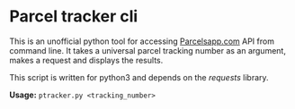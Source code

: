 # Parcel tracker cli

This is an unofficial python tool for accessing [Parcelsapp.com](https://parcelsapp.com) API from command line.
It takes a universal parcel tracking number as an argument, makes a request and displays the results.

This script is written for python3 and depends on the _requests_ library.

**Usage:** `ptracker.py <tracking_number>`
